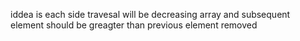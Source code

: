 iddea is each side travesal will be decreasing array and subsequent element should be greagter than previous element removed
​